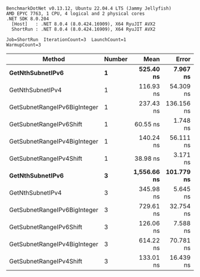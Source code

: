 ```

BenchmarkDotNet v0.13.12, Ubuntu 22.04.4 LTS (Jammy Jellyfish)
AMD EPYC 7763, 1 CPU, 4 logical and 2 physical cores
.NET SDK 8.0.204
  [Host]   : .NET 8.0.4 (8.0.424.16909), X64 RyuJIT AVX2
  ShortRun : .NET 8.0.4 (8.0.424.16909), X64 RyuJIT AVX2

Job=ShortRun  IterationCount=3  LaunchCount=1  
WarmupCount=3  

```
| Method                       | Number | Mean        | Error      | StdDev   | Min         | Max         | Gen0   | Allocated |
|----------------------------- |------- |------------:|-----------:|---------:|------------:|------------:|-------:|----------:|
| **GetNthSubnetIPv6**             | **1**      |   **525.40 ns** |   **7.967 ns** | **0.437 ns** |   **525.05 ns** |   **525.89 ns** | **0.0076** |     **696 B** |
| GetNthSubnetIPv4             | 1      |   116.93 ns |  54.309 ns | 2.977 ns |   113.50 ns |   118.67 ns | 0.0019 |     160 B |
| GetSubnetRangeIPv6BigInteger | 1      |   237.43 ns | 136.156 ns | 7.463 ns |   233.12 ns |   246.05 ns | 0.0048 |     432 B |
| GetSubnetRangeIPv6Shift      | 1      |    60.55 ns |   1.748 ns | 0.096 ns |    60.46 ns |    60.65 ns | 0.0019 |     160 B |
| GetSubnetRangeIPv4BigInteger | 1      |   140.24 ns |  56.111 ns | 3.076 ns |   138.29 ns |   143.79 ns | 0.0024 |     208 B |
| GetSubnetRangeIPv4Shift      | 1      |    38.98 ns |   3.171 ns | 0.174 ns |    38.78 ns |    39.09 ns | 0.0021 |     176 B |
| **GetNthSubnetIPv6**             | **3**      | **1,556.66 ns** | **101.779 ns** | **5.579 ns** | **1,553.15 ns** | **1,563.09 ns** | **0.0248** |    **2168 B** |
| GetNthSubnetIPv4             | 3      |   345.98 ns |   5.645 ns | 0.309 ns |   345.65 ns |   346.26 ns | 0.0057 |     480 B |
| GetSubnetRangeIPv6BigInteger | 3      |   729.61 ns |  32.754 ns | 1.795 ns |   727.64 ns |   731.15 ns | 0.0153 |    1296 B |
| GetSubnetRangeIPv6Shift      | 3      |   126.06 ns |   7.588 ns | 0.416 ns |   125.58 ns |   126.34 ns | 0.0057 |     480 B |
| GetSubnetRangeIPv4BigInteger | 3      |   614.22 ns |  70.781 ns | 3.880 ns |   611.65 ns |   618.68 ns | 0.0067 |     624 B |
| GetSubnetRangeIPv4Shift      | 3      |   133.01 ns |  16.439 ns | 0.901 ns |   132.40 ns |   134.05 ns | 0.0062 |     528 B |
